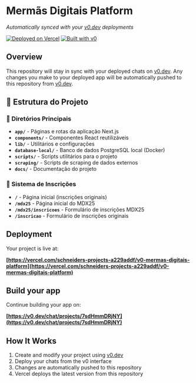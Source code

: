 # Mermãs Digitais Platform

_Automatically synced with your [v0.dev](https://v0.dev) deployments_

[![Deployed on Vercel](https://img.shields.io/badge/Deployed%20on-Vercel-black?style=for-the-badge&logo=vercel)](https://vercel.com/schneiders-projects-a229addf/v0-mermas-digitais-platform)
[![Built with v0](https://img.shields.io/badge/Built%20with-v0.dev-black?style=for-the-badge)](https://v0.dev/chat/projects/7sdHmmDRjNY)

## Overview

This repository will stay in sync with your deployed chats on [v0.dev](https://v0.dev).
Any changes you make to your deployed app will be automatically pushed to this repository from [v0.dev](https://v0.dev).

## 📁 Estrutura do Projeto

### 🎯 Diretórios Principais

- **`app/`** - Páginas e rotas da aplicação Next.js
- **`components/`** - Componentes React reutilizáveis
- **`lib/`** - Utilitários e configurações
- **`database-local/`** - Banco de dados PostgreSQL local (Docker)
- **`scripts/`** - Scripts utilitários para o projeto
- **`scraping/`** - Scripts de scraping de dados externos
- **`docs/`** - Documentação do projeto

### 🏫 Sistema de Inscrições

- **`/`** - Página inicial (inscrições originais)
- **`/mdx25`** - Página inicial do MDX25
- **`/mdx25/inscricoes`** - Formulário de inscrições MDX25
- **`/inscricao`** - Formulário de inscrições originais

## Deployment

Your project is live at:

**[https://vercel.com/schneiders-projects-a229addf/v0-mermas-digitais-platform](https://vercel.com/schneiders-projects-a229addf/v0-mermas-digitais-platform)**

## Build your app

Continue building your app on:

**[https://v0.dev/chat/projects/7sdHmmDRjNY](https://v0.dev/chat/projects/7sdHmmDRjNY)**

## How It Works

1. Create and modify your project using [v0.dev](https://v0.dev)
2. Deploy your chats from the v0 interface
3. Changes are automatically pushed to this repository
4. Vercel deploys the latest version from this repository
